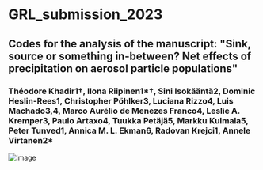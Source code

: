 # GRL_submission_2023

## Codes for the analysis of the manuscript: "Sink, source or something in-between? Net effects of precipitation on aerosol particle populations"

### Théodore Khadir1†, Ilona Riipinen1*†, Sini Isokääntä2, Dominic Heslin-Rees1, Christopher Pöhlker3, Luciana Rizzo4, Luis Machado3,4, Marco Aurélio de Menezes Franco4, Leslie A. Kremper3, Paulo Artaxo4, Tuukka Petäjä5, Markku Kulmala5, Peter Tunved1, Annica M. L. Ekman6, Radovan Krejci1, Annele Virtanen2* 
![image](https://user-images.githubusercontent.com/73910700/236823227-ffbe0dfe-f1ba-4fb8-b5b6-6bf5acf460d4.png)
